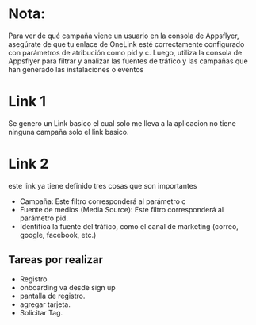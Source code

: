 # Nota:
Para ver de qué campaña viene un usuario en la consola de Appsflyer, asegúrate de que tu enlace de OneLink esté correctamente configurado con parámetros de atribución como pid y c. Luego, utiliza la consola de Appsflyer para filtrar y analizar las fuentes de tráfico y las campañas que han generado las instalaciones o eventos







# Link 1

Se genero un Link basico el cual solo me lleva a la aplicacion no tiene ninguna campaña solo el link basico.


# Link 2

este link ya tiene definido tres cosas que son importantes
 - Campaña: Este filtro corresponderá al parámetro c
 - Fuente de medios (Media Source): Este filtro corresponderá al parámetro pid.
 - Identifica la fuente del tráfico, como el canal de marketing (correo, google, facebook, etc.)


## Tareas por realizar
 - Registro
 - onboarding va desde sign up
 - pantalla de registro.
 - agregar tarjeta.
 - Solicitar Tag.

